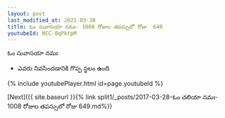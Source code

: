 ```yaml
---
layout: post
last_modified_at: 2021-03-30
title: ఓం సువాసయా నమః- 1008 రోజుల తపస్సులో రోజు  640
youtubeId: NCC-0qPktpM
---
```

 
 
 ఓం సువాసయా నమః  
 
 -  ఎవరు నివసించడానికి గొప్ప స్థలం ఉంది 
 
  
 
  
 
 
 
 
 
 


{% include youtubePlayer.html id=page.youtubeId %}
 
[Next]({{ site.baseurl }}{% link  split1/_posts/2017-03-28-ఓం చలియా నమః- 1008 రోజుల తపస్సులో రోజు  649.md%})
 
